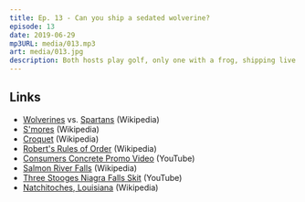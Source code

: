 ```yaml
---
title: Ep. 13 - Can you ship a sedated wolverine?
episode: 13
date: 2019-06-29
mp3URL: media/013.mp3
art: media/013.jpg
description: Both hosts play golf, only one with a frog, shipping live animals is considered, Dennis made some special-sand concrete, Erik's wife dissected a mole, and do zombies poop?
---
```


## Links

- [Wolverines](https://en.wikipedia.org/wiki/Michigan_Wolverines) vs. [Spartans](https://en.wikipedia.org/wiki/Michigan_State_Spartans) (Wikipedia)
- [S'mores](https://en.wikipedia.org/wiki/S%27more) (Wikipedia)
- [Croquet](https://en.wikipedia.org/wiki/Croquet) (Wikipedia)
- [Robert's Rules of Order](https://en.wikipedia.org/wiki/Robert's_Rules_of_Order) (Wikipedia)
- [Consumers Concrete Promo Video](https://www.youtube.com/watch?v=7C23Ctl0fGQ) (YouTube)
- [Salmon River Falls](https://en.wikipedia.org/wiki/Salmon_River_Falls) (Wikipedia)
- [Three Stooges Niagra Falls Skit](https://www.youtube.com/watch?v=MYP1OBZfFK0) (YouTube)
- [Natchitoches, Louisiana](https://en.wikipedia.org/wiki/Natchitoches,_Louisiana) (Wikipedia)
